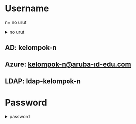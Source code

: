 # Username

n= no urut

<details close>
  <summary>no urut</summary>
  
</details>

## AD: kelompok-n

## Azure: kelompok-n@aruba-id-edu.com

## LDAP: ldap-kelompok-n

# Password

<details close>
  <summary>password</summary>

</details>

